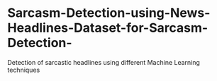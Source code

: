 # Sarcasm-Detection-using-News-Headlines-Dataset-for-Sarcasm-Detection-
Detection of sarcastic headlines using different Machine Learning techniques
